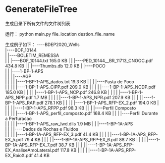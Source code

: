 # GenerateFileTree
生成目录下所有文件的文件树列表

运行： python main.py file_location destion_file_name

生成例子如下：
----BDEP2020_Wells\
    |----BOF_10144\
    |    |----BOLETIM_REMESSA\
    |    |    |----BOF_10144.txt   165.0 KB
    |    |    |----PED_10144__BR_11713_CNOOC.pdf   434.8 KB
    |    |    |----Thumbs.db   12.0 KB
    |    |----POCO\
    |    |    |----1-BP-1-APS\
    |    |    |    |----AGP\
    |    |    |    |    |----1-BP-1-APS_dados.txt   19.3 KB
    |    |    |    |----Pasta de Poco\
    |    |    |    |    |----1-BP-1-APS_CIPP.pdf   209.0 KB
    |    |    |    |    |----1-BP-1-APS_NCDP.pdf   185.0 KB
    |    |    |    |    |----1-BP-1-APS_NCP.pdf   246.8 KB
    |    |    |    |    |----1-BP-1-APS_NPP.pdf   1.7 MB
    |    |    |    |    |----1-BP-1-APS_NPR.pdf   207.9 KB
    |    |    |    |    |----1-BP-1-APS_RAP.pdf   278.1 KB
    |    |    |    |    |----1-BP-1-APS_RFP-EX_2.pdf   194.0 KB
    |    |    |    |    |----1-BP-1-APS_RFPP.pdf   98.3 KB
    |    |    |    |----Perfil Composto\
    |    |    |    |    |----1-BP-1-APS_perfil_composto.pdf   168.4 KB
    |    |    |    |----Perfil Durante a Perfuracao\
    |    |    |    |    |----1-BP-1-APS_raw_lwd.dlis   1.9 MB
    |    |    |----1-BP-1A-APS\
    |    |    |    |----Dados de Rochas e Fluidos\
    |    |    |    |    |----1-BP-1A-APS_RFP-EX_3.pdf   41.4 KB
    |    |    |    |    |----1-BP-1A-APS_RFP-EX_5.pdf   79.4 KB
    |    |    |    |    |----1-BP-1A-APS_RFP-EX_6.pdf   88.7 KB
    |    |    |    |    |----1-BP-1A-APS_RFP-EX_7.pdf   38.7 KB
    |    |    |    |    |----1-BP-1A-APS_RFP-EX_AnaliseAmoLateral.pdf   117.8 KB
    |    |    |    |    |----1-BP-1A-APS_RFP-EX_RaioX.pdf   41.4 KB
